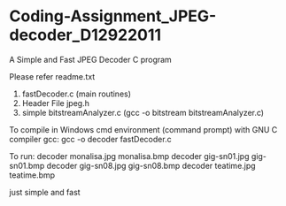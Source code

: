 # Coding-Assignment_JPEG-decoder_D12922011
 
A Simple and Fast JPEG Decoder C program

Please refer readme.txt
1. fastDecoder.c (main routines)
2. Header File jpeg.h
3. simple bitstreamAnalyzer.c (gcc -o bitstream bitstreamAnalyzer.c)

To compile in Windows cmd environment (command prompt) with GNU C compiler gcc:
	gcc -o decoder fastDecoder.c

To run:
	decoder monalisa.jpg monalisa.bmp
	decoder gig-sn01.jpg gig-sn01.bmp
	decoder gig-sn08.jpg gig-sn08.bmp
	decoder teatime.jpg teatime.bmp

just simple and fast
